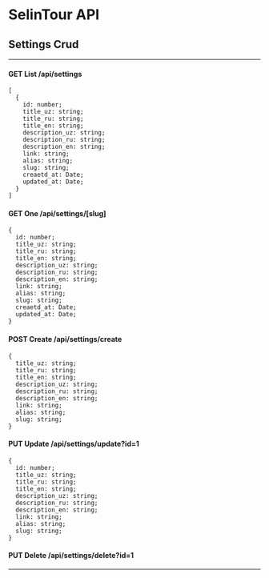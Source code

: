 # SelinTour API

## Settings Crud

<hr />

#### GET List /api/settings

```JS
[
  {
    id: number;
    title_uz: string;
    title_ru: string;
    title_en: string;
    description_uz: string;
    description_ru: string;
    description_en: string;
    link: string;
    alias: string;
    slug: string;
    creaetd_at: Date;
    updated_at: Date;
  }
]
```

#### GET One /api/settings/[slug]

```JS
{
  id: number;
  title_uz: string;
  title_ru: string;
  title_en: string;
  description_uz: string;
  description_ru: string;
  description_en: string;
  link: string;
  alias: string;
  slug: string;
  creaetd_at: Date;
  updated_at: Date;
}
```

#### POST Create /api/settings/create

```JS
{
  title_uz: string;
  title_ru: string;
  title_en: string;
  description_uz: string;
  description_ru: string;
  description_en: string;
  link: string;
  alias: string;
  slug: string;
}
```

#### PUT Update /api/settings/update?id=1

```JS
{
  id: number;
  title_uz: string;
  title_ru: string;
  title_en: string;
  description_uz: string;
  description_ru: string;
  description_en: string;
  link: string;
  alias: string;
  slug: string;
}
```

#### PUT Delete /api/settings/delete?id=1

<hr />
